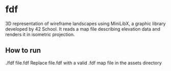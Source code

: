 # fdf
3D representation of wireframe landscapes using MiniLibX, a graphic library developed by 42 School.
It reads a map file describing elevation data and renders it in isometric projection.

## How to run
./fdf file.fdf
Replace file.fdf with a valid .fdf map file in the assets directory
